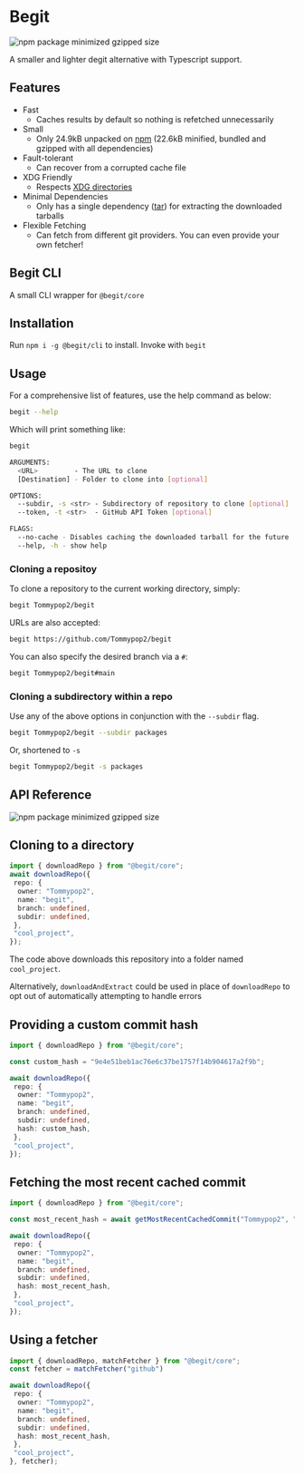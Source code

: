 # Begit

![npm package minimized gzipped size](https://img.shields.io/bundlejs/size/%40begit%2Fcore)

A smaller and lighter degit alternative with Typescript support.

## Features

- Fast
  - Caches results by default so nothing is refetched unnecessarily
- Small
  - Only 24.9kB unpacked on [npm](https://www.npmjs.com/package/@begit/core?activeTab=readme) (22.6kB minified, bundled and gzipped with all dependencies)
- Fault-tolerant
  - Can recover from a corrupted cache file
- XDG Friendly
  - Respects [XDG directories](https://specifications.freedesktop.org/basedir-spec/basedir-spec-latest.html)
- Minimal Dependencies
  - Only has a single dependency ([tar](https://www.npmjs.com/package/tar)) for extracting the downloaded tarballs
- Flexible Fetching
  - Can fetch from different git providers. You can even provide your own fetcher!

## Begit CLI

A small CLI wrapper for `@begit/core`

## Installation

Run `npm i -g @begit/cli` to install. Invoke with `begit`

## Usage

For a comprehensive list of features, use the help command as below:

```bash
begit --help
```

Which will print something like:

```bash
begit

ARGUMENTS:
  <URL>         - The URL to clone
  [Destination] - Folder to clone into [optional]

OPTIONS:
  --subdir, -s <str> - Subdirectory of repository to clone [optional]
  --token, -t <str>  - GitHub API Token [optional]

FLAGS:
  --no-cache - Disables caching the downloaded tarball for the future
  --help, -h - show help
```

### Cloning a repositoy

To clone a repository to the current working directory, simply:

```bash
begit Tommypop2/begit
```

URLs are also accepted:

```bash
begit https://github.com/Tommypop2/begit
```

You can also specify the desired branch via a `#`:

```bash
begit Tommypop2/begit#main
```

### Cloning a subdirectory within a repo

Use any of the above options in conjunction with the `--subdir` flag.

```bash
begit Tommypop2/begit --subdir packages
```

Or, shortened to `-s`

```bash
begit Tommypop2/begit -s packages
```

## API Reference

![npm package minimized gzipped size](https://img.shields.io/bundlejs/size/%40begit%2Fcore)

## Cloning to a directory

```ts
import { downloadRepo } from "@begit/core";
await downloadRepo({
 repo: {
  owner: "Tommypop2",
  name: "begit",
  branch: undefined,
  subdir: undefined,
 },
 "cool_project",
});
```

The code above downloads this repository into a folder named `cool_project`.

Alternatively, `downloadAndExtract` could be used in place of `downloadRepo` to opt out of automatically attempting to handle errors

## Providing a custom commit hash

```ts
import { downloadRepo } from "@begit/core";

const custom_hash = "9e4e51beb1ac76e6c37be1757f14b904617a2f9b";

await downloadRepo({
 repo: {
  owner: "Tommypop2",
  name: "begit",
  branch: undefined,
  subdir: undefined,
  hash: custom_hash,
 },
 "cool_project",
});
```

## Fetching the most recent cached commit

```ts
import { downloadRepo } from "@begit/core";

const most_recent_hash = await getMostRecentCachedCommit("Tommypop2", "begit"); // string | undefined

await downloadRepo({
 repo: {
  owner: "Tommypop2",
  name: "begit",
  branch: undefined,
  subdir: undefined,
  hash: most_recent_hash,
 },
 "cool_project",
});
```

## Using a fetcher

```ts
import { downloadRepo, matchFetcher } from "@begit/core";
const fetcher = matchFetcher("github")

await downloadRepo({
 repo: {
  owner: "Tommypop2",
  name: "begit",
  branch: undefined,
  subdir: undefined,
  hash: most_recent_hash,
 },
 "cool_project",
}, fetcher);
```
